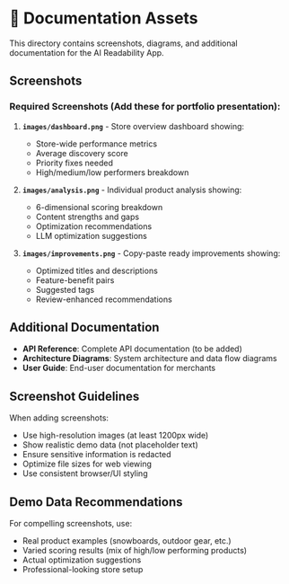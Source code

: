 # 📸 Documentation Assets

This directory contains screenshots, diagrams, and additional documentation for the AI Readability App.

## Screenshots

### Required Screenshots (Add these for portfolio presentation):

1. **`images/dashboard.png`** - Store overview dashboard showing:
   - Store-wide performance metrics
   - Average discovery score
   - Priority fixes needed
   - High/medium/low performers breakdown

2. **`images/analysis.png`** - Individual product analysis showing:
   - 6-dimensional scoring breakdown
   - Content strengths and gaps
   - Optimization recommendations
   - LLM optimization suggestions

3. **`images/improvements.png`** - Copy-paste ready improvements showing:
   - Optimized titles and descriptions
   - Feature-benefit pairs
   - Suggested tags
   - Review-enhanced recommendations

## Additional Documentation

- **API Reference**: Complete API documentation (to be added)
- **Architecture Diagrams**: System architecture and data flow diagrams
- **User Guide**: End-user documentation for merchants

## Screenshot Guidelines

When adding screenshots:
- Use high-resolution images (at least 1200px wide)
- Show realistic demo data (not placeholder text)
- Ensure sensitive information is redacted
- Optimize file sizes for web viewing
- Use consistent browser/UI styling

## Demo Data Recommendations

For compelling screenshots, use:
- Real product examples (snowboards, outdoor gear, etc.)
- Varied scoring results (mix of high/low performing products)
- Actual optimization suggestions
- Professional-looking store setup 